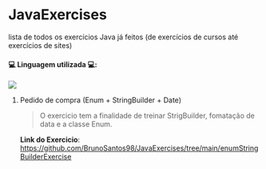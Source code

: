  
# JavaExercises
lista de todos os exercícios Java já feitos (de exercícios de cursos até exercícios de sites)

#### 💻 Linguagem utilizada 💻:

<img src="https://img.shields.io/badge/Java-ED8B00?style=for-the-badge&logo=java&logoColor=white" />


1. Pedido de compra (Enum + StringBuilder + Date)
   
   > O exercicio tem a finalidade de treinar StrigBuilder, fomatação de data e a classe Enum.

   **Link do Exercicio**: https://github.com/BrunoSantos98/JavaExercises/tree/main/enumStringBuilderExercise
